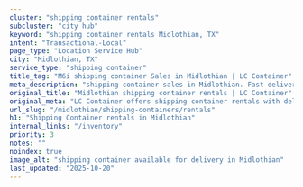 ```yaml
---
cluster: "shipping container rentals"
subcluster: "city hub"
keyword: "shipping container rentals Midlothian, TX"
intent: "Transactional-Local"
page_type: "Location Service Hub"
city: "Midlothian, TX"
service_type: "shipping container"
title_tag: "M6i shipping container Sales in Midlothian | LC Container"
meta_description: "shipping container sales in Midlothian. Fast delivery, competitive pricing. Serving shipping containers area. Quote ID: LU4. Call (214) 524-4168 for your free quote today."
original_title: "Midlothian shipping container rentals | LC Container"
original_meta: "LC Container offers shipping container rentals with delivery in Midlothian, TX. Local. Fast quotes. Since 2003."
url_slug: "/midlothian/shipping-containers/rentals"
h1: "Shipping Container rentals in Midlothian"
internal_links: "/inventory"
priority: 3
notes: ""
noindex: true
image_alt: "shipping container available for delivery in Midlothian"
last_updated: "2025-10-20"
---
```


<!-- TODO: Add unique city/inventory copy, images, and internal links here. -->
